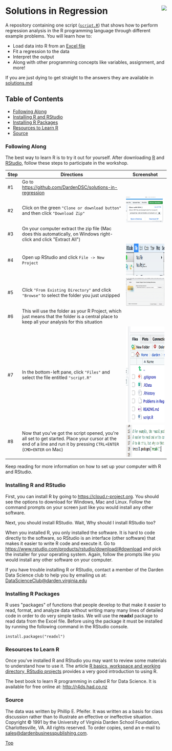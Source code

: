 # Solutions in Regression<img src="https://decollins1969.files.wordpress.com/2012/12/graphic-1.gif?w=330&zoom=2" align="right" />
A repository containing one script ([`script.R`](script.R)) that shows how to 
perform regression analysis in the R programming language through different example 
problems. You will learn how to:  

   - Load data into R from an [Excel file](Problems%20in%20Regression%20QA-0416%20data.xls)
   - Fit a regression to the data
   - Interpret the output
   - Along with other programming concepts like variables, assignment, and more!
   
If you are just dying to get straight to the answers they are available in [solutions.md](solutions.md)

## Table of Contents
 - [Following Along](#following-along)
 - [Installing R and RStudio](#installing-r-and-rstudio)
 - [Installing R Packages](#installing-r-packages)
 - [Resources to Learn R](#resources-to-learn-r)
 - [Source](#source)
 
### Following Along
The best way to learn R is to try it out for yourself. After downloading [R](https://cloud.r-project.org) 
and [RStudio](https://www.rstudio.com/products/rstudio/download/#download), follow 
these steps to participate in the workshop.  

Step | Directions | Screenshot
---|---|---
&#35;1 | Go to https://github.com/DardenDSC/solutions-in-regression | 
&#35;2 | Click on the green `"Clone or download button"` and then click `"Download Zip"` | <img src="screenshots/download-zip.png" /> 
&#35;3 | On your computer extract the zip file (Mac does this automatically, on Windows right-click and click "Extract All") | 
&#35;4 | Open up RStudio and click `File -> New Project` | <img height="100px;" src="screenshots/new-project.png" /> 
&#35;5 | Click `"From Existing Directory"` and click `"Browse"` to select the folder you just unzipped | <img src="screenshots/select-folder.png" />
&#35;6 | This will use the folder as your R Project, which just means that the folder is a central place to keep all your analysis for this situation | 
&#35;7 | In the bottom-left pane, click `"Files"` and select the file entitled `"script.R"` | <img height="300px;" src="screenshots/open-script.png" /> 
&#35;8 | Now that you've got the script opened, you're all set to get started. Place your cursor at the end of a line and run it by pressing `CTRL+ENTER` (`CMD+ENTER` on Mac) | <img height="100px;" src="screenshots/run-command.png" />

Keep reading for more information on how to set up your computer with R and RStudio.
 
### Installing R and RStudio
First, you can install R by going to https://cloud.r-project.org. You should see 
the options to download for Windows, Mac and Linux. Follow the command prompts on your 
screen just like you would install any other software.

Next, you should install RStudio. Wait, Why should I install RStudio too?  

When you installed R, you only installed the software. It is hard to code directly to the software, so 
RStudio is an interface (other software) that makes it easier to write R code and 
execute it. Go to https://www.rstudio.com/products/rstudio/download/#download and 
pick the installer for your operating system. Again, follow the prompts like you would 
install any other software on your computer. 

If you have trouble installing R or RStudio, contact a member of the Darden Data Science 
club to help you by emailing us at: DataScienceClub@darden.virginia.edu

### Installing R Packages
R uses "packages" of functions that people develop to that make it easier to read, 
format, and analyze data without writing many many lines of detailed code in order 
to do very simple tasks. We will use the **readxl** package to read data from the 
Excel file. Before using the package it must be installed by running the following 
command in the RStudio console.

```
install.packages("readxl")
```

### Resources to Learn R
Once you've installed R and RStudio you may want to review some materials 
to understand how to use it. The article [R basics, workspace and working directory, RStudio projects](http://stat545.com/block002_hello-r-workspace-wd-project.html) provides a 
very good introduction to using R.

The best book to learn R programming in called R for Data Science. It is available 
for free online at: http://r4ds.had.co.nz

### Source
The data was written by Phillip E. Pfeifer. It was written as a basis for class 
discussion rather than to illustrate an effective or ineffective situation. 
Copyright &copy; 1991 by the University of Virginia Darden School Foundation, Charlottesville, 
VA. All rights reserved. To order copies, send an e-mail to sales@dardenbusinesspublishing.com.

[Top](#solutions-in-regression)
